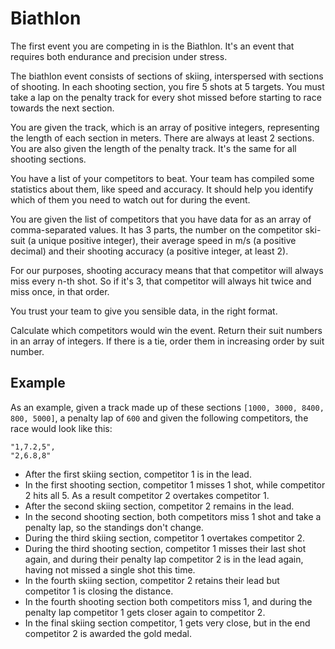 # Biathlon

The first event you are competing in is the Biathlon. It's an event that requires both endurance and precision under stress.

The biathlon event consists of sections of skiing, interspersed with sections of shooting. In each shooting section, you fire 5 shots at 5 targets. You must take a lap on the penalty track for every shot missed before starting to race towards the next section.

You are given the track, which is an array of positive integers, representing the length of each section in meters. There are always at least 2 sections. You are also given the length of the penalty track. It's the same for all shooting sections.

You have a list of your competitors to beat. Your team has compiled some statistics about them, like speed and accuracy. It should help you identify which of them you need to watch out for during the event.

You are given the list of competitors that you have data for as an array of comma-separated values. It has 3 parts, the number on the competitor ski-suit (a unique positive integer), their average speed in m/s (a positive decimal) and their shooting accuracy (a positive integer, at least 2).

For our purposes, shooting accuracy means that that competitor will always miss every n-th shot. So if it's 3, that competitor will always hit twice and miss once, in that order.

You trust your team to give you sensible data, in the right format.

Calculate which competitors would win the event. Return their suit numbers in an array of integers. If there is a tie, order them in increasing order by suit number.

## Example
As an example, given a track made up of these sections `[1000, 3000, 8400, 800, 5000]`, a penalty lap of `600` and given the following competitors, the race would look like this:
```
"1,7.2,5",
"2,6.8,8"
```
- After the first skiing section, competitor 1 is in the lead.
- In the first shooting section, competitor 1 misses 1 shot, while competitor 2 hits all 5. As a result competitor 2 overtakes competitor 1.
- After the second skiing section, competitor 2 remains in the lead.
- In the second shooting section, both competitors miss 1 shot and take a penalty lap, so the standings don't change.
- During the third skiing section, competitor 1 overtakes competitor 2.
- During the third shooting section, competitor 1 misses their last shot again, and during their penalty lap competitor 2 is in the lead again, having not missed a single shot this time.
- In the fourth skiing section, competitor 2 retains their lead but competitor 1 is closing the distance.
- In the fourth shooting section both competitors miss 1, and during the penalty lap competitor 1 gets closer again to competitor 2.
- In the final skiing section competitor, 1 gets very close, but in the end competitor 2 is awarded the gold medal.